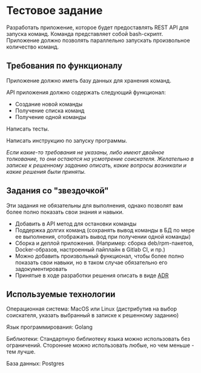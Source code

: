 # Тестовое задание

Разработать приложение, которое будет предоставлять REST API для запуска команд.
Команда представляет собой bash-скрипт.
Приложение должно позволять параллельно запускать произвольное количество команд.

## Требования по функционалу

Приложение должно иметь базу данных для хранения команд.

API приложения должно содержать следующий функционал:

- Создание новой команды
- Получение списка команд
- Получение одной команды

Написать тесты.

Написать инструкцию по запуску программы.

*Если какие-то требования не указаны, либо имеют двойное толкование, то они остаются на усмотрение соискателя.
Желательно в записке к решенному заданию описать, какие вопросы возникали и какие решения были приняты.*

## Задания со "звездочкой"

Эти задания не обязательны для выполнения, однако позволят вам более полно показать свои знания и навыки.

- Добавить в API метод для остановки команды
- Поддержка долгих команд (сохранять вывод команды в БД по мере ее выполнения, отображать вывод при получении одной команды)
- Сборка и деплой приложения. (Например: сборка deb/rpm-пакетов, Docker-образов, настроенный пайплайн в Gitlab CI, и пр.)
- Можно добавить произвольный функционал, чтобы более полно показать свои навыки, но в таком случае обязательно его задокументировать
- Принятые в ходе разработки решения описать в виде [ADR](https://cognitect.com/blog/2011/11/15/documenting-architecture-decisions)

## Используемые технологии

Операционная система: MacOS или Linux (дистрибутив на выбор соискателя, указать выбранный в записке к решенному заданию)

Язык программирования: Golang

Библиотеки: Стандартную библиотеку языка можно использовать без ограничений. Сторонние можно использовать любые, но чем меньше - тем лучше.

База данных: Postgres